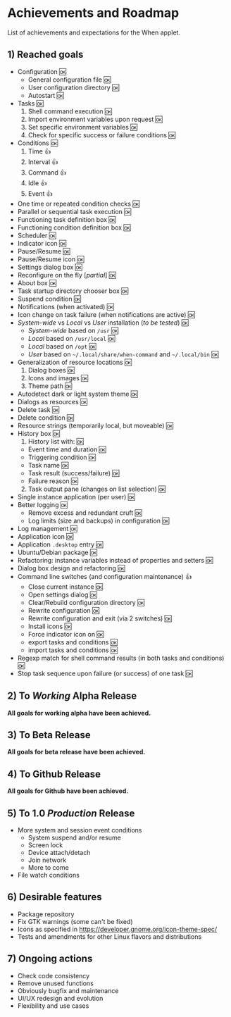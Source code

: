 # Achievements and Roadmap

List of achievements and expectations for the When applet.


## 1) Reached goals

* Configuration :ok:
  - General configuration file :ok:
  - User configuration directory :ok:
  - Autostart :ok:
* Tasks :ok:
  1. Shell command execution :ok:
  2. Import environment variables upon request :ok:
  3. Set specific environment variables :ok:
  4. Check for specific success or failure conditions :ok:
* Conditions :ok:
  1. Time :+1:
  2. Interval :+1:
  3. Command :+1:
  4. Idle :+1:
  5. Event :+1:
* One time or repeated condition checks :ok:
* Parallel or sequential task execution :ok:
* Functioning task definition box :ok:
* Functioning condition definition box :ok:
* Scheduler :ok:
* Indicator icon :ok:
* Pause/Resume :ok:
* Pause/Resume icon :ok:
* Settings dialog box :ok:
* Reconfigure on the fly [*partial*] :ok:
* About box :ok:
* Task startup directory chooser box :ok:
* Suspend condition :ok:
* Notifications (when activated) :ok:
* Icon change on task failure (when notifications are active) :ok:
* *System-wide* vs *Local* vs *User* installation (*to be tested*) :ok:
  - *System-wide* based on `/usr` :ok:
  - *Local* based on `/usr/local` :ok:
  - *Local* based on `/opt` :ok:
  - *User* based on `~/.local/share/when-command` and `~/.local/bin` :ok:
* Generalization of resource locations :ok:
  1. Dialog boxes :ok:
  2. Icons and images :ok:
  3. Theme path :ok:
* Autodetect dark or light system theme :ok:
* Dialogs as resources :ok:
* Delete task :ok:
* Delete condition :ok:
* Resource strings (temporarily local, but moveable) :ok:
* History box :ok:
  1. History list with: :ok:
    - Event time and duration :ok:
    - Triggering condition :ok:
    - Task name :ok:
    - Task result (success/failure) :ok:
    - Failure reason :ok:
  2. Task output pane (changes on list selection) :ok:
* Single instance application (per user) :ok:
* Better logging :ok:
  - Remove excess and redundant cruft :ok:
  - Log limits (size and backups) in configuration :ok:
* Log management :ok:
* Application icon :ok:
* Application `.desktop` entry :ok:
* Ubuntu/Debian package :ok:
* Refactoring: instance variables instead of properties and setters :ok:
* Dialog box design and refactoring :ok:
* Command line switches (and configuration maintenance) :+1:
  - Close current instance :ok:
  - Open settings dialog :ok:
  - Clear/Rebuild configuration directory :ok:
  - Rewrite configuration :ok:
  - Rewrite configuration and exit (via 2 switches) :ok:
  - Install icons :ok:
  - Force indicator icon on :ok:
  - export tasks and conditions :ok:
  - import tasks and conditions :ok:
* Regexp match for shell command results (in both tasks and conditions) :ok:
* Stop task sequence upon failure (or success) of one task :ok:


## 2) To *Working* Alpha Release

**All goals for working alpha have been achieved.**


## 3) To Beta Release

**All goals for beta release have been achieved.**


## 4) To Github Release

**All goals for Github have been achieved.**


## 5) To 1.0 *Production* Release

* More system and session event conditions
  - System suspend and/or resume
  - Screen lock
  - Device attach/detach
  - Join network
  - More to come
* File watch conditions


## 6) Desirable features

* Package repository
* Fix GTK warnings (some can't be fixed)
* Icons as specified in https://developer.gnome.org/icon-theme-spec/
* Tests and amendments for other Linux flavors and distributions


## 7) Ongoing actions

* Check code consistency
* Remove unused functions
* Obviously bugfix and maintenance
* UI/UX redesign and evolution
* Flexibility and use cases
